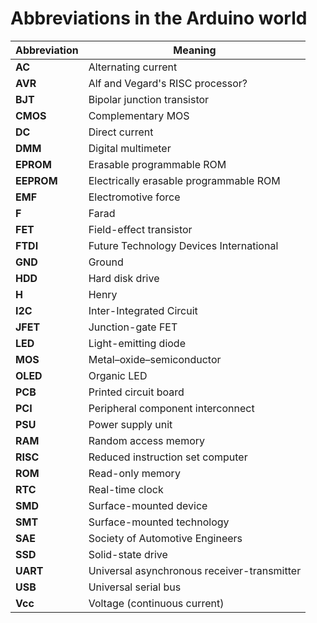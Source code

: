 # Abbreviations in the Arduino world

| Abbreviation | Meaning                                     |
| ------------ | ------------------------------------------- |
| **AC**       | Alternating current                         |
| **AVR**      | Alf and Vegard's RISC processor?            |
| **BJT**      | Bipolar junction transistor                 |
| **CMOS**     | Complementary MOS                           |
| **DC**       | Direct current                              |
| **DMM**      | Digital multimeter                          |
| **EPROM**    | Erasable programmable ROM                   |
| **EEPROM**   | Electrically erasable programmable ROM      |
| **EMF**      | Electromotive force                         |
| **F**        | Farad                                       |
| **FET**      | Field-effect transistor                     |
| **FTDI**     | Future Technology Devices International     |
| **GND**      | Ground                                      |
| **HDD**      | Hard disk drive                             |
| **H**        | Henry                                       |
| **I2C**      | Inter-Integrated Circuit                    |
| **JFET**     | Junction-gate FET                           |
| **LED**      | Light-emitting diode                        |
| **MOS**      | Metal–oxide–semiconductor                   |
| **OLED**     | Organic LED                                 |
| **PCB**      | Printed circuit board                       |
| **PCI**      | Peripheral component interconnect           |
| **PSU**      | Power supply unit                           |
| **RAM**      | Random access memory                        |
| **RISC**     | Reduced instruction set computer            |
| **ROM**      | Read-only memory                            |
| **RTC**      | Real-time clock                             |
| **SMD**      | Surface-mounted device                      |
| **SMT**      | Surface-mounted technology                  |
| **SAE**      | Society of Automotive Engineers             |
| **SSD**      | Solid-state drive                           |
| **UART**     | Universal asynchronous receiver-transmitter |
| **USB**      | Universal serial bus                        |
| **Vcc**      | Voltage (continuous current)                |
